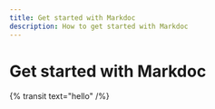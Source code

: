 ```yaml
---
title: Get started with Markdoc
description: How to get started with Markdoc
---
```


# Get started with Markdoc

{% transit text="hello" /%}